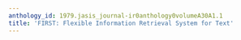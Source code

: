 ```yaml
---
anthology_id: 1979.jasis_journal-ir0anthology0volumeA30A1.1
title: 'FIRST: Flexible Information Retrieval System for Text'
---
```

